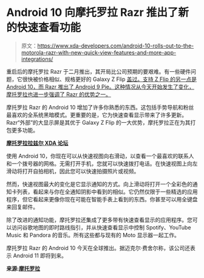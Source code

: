 # Android 10 向摩托罗拉 Razr 推出了新的快速查看功能

> 原文：<https://www.xda-developers.com/android-10-rolls-out-to-the-motorola-razr-with-new-quick-view-features-and-more-app-integrations/>

重启后的摩托罗拉 Razr 于二月推出，其开局比公司预期的要艰难。有一些硬件问题，它很快被价格相似、规格更好的 Galaxy Z Flip [盖过。支持 Z Flip 的另一点是 Android 10，而 Razr 推出了 Android 9 Pie。这种情况从今天开始发生了变化，摩托罗拉也进一步强调了 Razr 的优势之一。](https://www.xda-developers.com/samsung-galaxy-z-flip-launch-specs-features-pricing-availability/)

摩托罗拉 Razr 的 Android 10 增加了许多你熟悉的东西。这包括手势导航和粉丝最喜欢的全系统黑暗模式。更重要的是，它为快速查看显示带来了许多更新。Razr“外部”的大显示屏是其优于 Galaxy Z Flip 的一大优势，摩托罗拉正在为其打包更多功能。

**[摩托罗拉拉兹尔 XDA 论坛](https://forum.xda-developers.com/razr-2019)**

使用 Android 10，你现在可以从快速视图向右滑动，以查看一个最喜欢的联系人和一个拨号器的网格。无需打开手机，您就可以快速拨打电话。在快速视图上向左滑动将打开自拍相机，因此您可以快速拍摄照片或视频。

然而，快速视图最大的变化是它显示通知的方式。向上滑动将打开一个全彩色的通知卡列表，看起来与你在全通知阴影中看到的相似。它仍然仅限于一些精选的应用程序，但它看起来更像你现在可能在智能手表上看到的东西。你甚至可以用全键盘来回复邮件。

除了改进的通知功能，摩托罗拉还集成了更多带有快速查看显示的应用程序。您可以访问谷歌地图的即时路线指引，并从快速查看显示中控制 Spotify、YouTube Music 和 Pandora 的音乐。所有这些都与现有的 Moto 显示器一起工作。

摩托罗拉 Razr 的 Android 10 今天在全球推出。据迈克尔·费舍尔称，该公司还表示 Android 11 即将到来。

**来源:[摩托罗拉](https://blog.motorola.com/2020/05/11/motorola-razr-with-android-10-fully-closed-fully-capable/)**